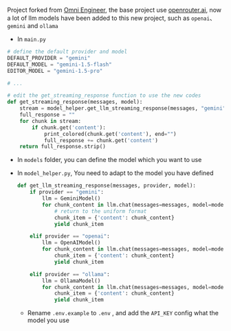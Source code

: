 Project forked from [Omni Engineer](https://github.com/Doriandarko/omni-engineer.git), the base project use [openrouter.ai](https://openrouter.ai/),  now a lot of llm models have been added to this new project, such as  `openai`、`gemini` and `ollama`

- In `main.py` 

```python
# define the default provider and model
DEFAULT_PROVIDER = "gemini"
DEFAULT_MODEL = "gemini-1.5-flash"
EDITOR_MODEL = "gemini-1.5-pro"

# ...

# edit the get_streaming_response function to use the new codes
def get_streaming_response(messages, model):
    stream = model_helper.get_llm_streaming_response(messages, "gemini", model)
    full_response = ""
    for chunk in stream:
        if chunk.get('content'):
            print_colored(chunk.get('content'), end="")
            full_response += chunk.get('content')
    return full_response.strip()
```

- In `models` folder, you can define the model which you want to use

- In `model_helper.py`, You need to adapt to the model you have defined

  ```python
  def get_llm_streaming_response(messages, provider, model):
      if provider == "gemini":
          llm = GeminiModel()
          for chunk_content in llm.chat(messages=messages, model=model, stream=True):
              # return to the uniform format
              chunk_item = {'content': chunk_content}
              yield chunk_item
  
      elif provider == "openai":
          llm = OpenAIModel()
          for chunk_content in llm.chat(messages=messages, model=model, stream=True):
              chunk_item = {'content': chunk_content}
              yield chunk_item
  
      elif provider == "ollama":
          llm = OllamaModel()
          for chunk_content in llm.chat(messages=messages, model=model, stream=True):
              chunk_item = {'content': chunk_content}
              yield chunk_item
  ```

  - Rename `.env.example` to `.env` , and add the `API_KEY` config what the model you use



